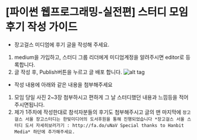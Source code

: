 # [파이썬 웹프로그래밍-실전편] 스터디 모임 후기 작성 가이드
 
* 장고걸스 미디엄에 후기 글을 작성해 주세요.

1. medium을 가입하고, 스터디 그룹 리더에게 미디엄계정을 알려주시면 editor로 등록합니다.
2. 글 작성 후, Publish버튼을 누르고 글 배포 합니다.
![alt tag](https://github.com/DjangoGirlsSeoul/studygroup_2016/blob/master/bluebook/publish.png)


* 작성 내용에 아래와 같은 내용을 첨부해주세요

1. 모임 당일 사진 2~3장 첨부하시고 편하게 그 날 스터디했던 내용과 느낌등을 적어주시면됩니다.
2. 제가 1주차에 작성한대로 참석자분들의 후기도 첨부해주시고 글의 맨 마지막에
`장고걸스 서울 장고스터디는 한빛미디어의 도서후원을 통해 진행되었습니다
*장고걸스 서울 스터디 도서 자세히보러가기 : http://fa.do/uNaV Special thanks to Hanbit Media* 하단에 추가해주세요.`
